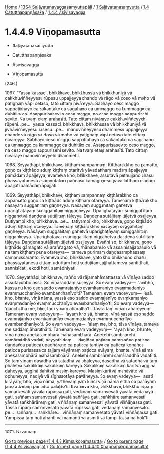 
[Home](/) / [13S4 Saḷāyatanavaggasaṃyuttapāḷi](../../...md) / [1 Saḷāyatanasaṃyutta](../...md) / [1.4 Catutthapaṇṇāsaka](...md) / [1.4.4 Āsīvisavagga](../13S4/1/1.4/1.4.4.md)

# 1.4.4.9 Vīṇopamasutta

* Saḷāyatanasaṃyutta

* Catutthapaṇṇāsaka

* Āsīvisavagga

* Vīṇopamasutta

(246.)

1067\. “Yassa kassaci, bhikkhave, bhikkhussa vā bhikkhuniyā vā cakkhuviññeyyesu rūpesu uppajjeyya chando vā rāgo vā doso vā moho vā paṭighaṃ vāpi cetaso, tato cittaṃ nivāreyya. Sabhayo ceso maggo sappaṭibhayo ca sakaṇṭako ca sagahano ca ummaggo ca kummaggo ca duhitiko ca. Asappurisasevito ceso maggo, na ceso maggo sappurisehi sevito. Na tvaṃ etaṃ arahasīti. Tato cittaṃ nivāraye cakkhuviññeyyehi rūpehi…pe…  yassa kassaci, bhikkhave, bhikkhussa vā bhikkhuniyā vā jivhāviññeyyesu rasesu…pe…  manoviññeyyesu dhammesu uppajjeyya chando vā rāgo vā doso vā moho vā paṭighaṃ vāpi cetaso tato cittaṃ nivāreyya. Sabhayo ceso maggo sappaṭibhayo ca sakaṇṭako ca sagahano ca ummaggo ca kummaggo ca duhitiko ca. Asappurisasevito ceso maggo, na ceso maggo sappurisehi sevito. Na tvaṃ etaṃ arahasīti. Tato cittaṃ nivāraye manoviññeyyehi dhammehi.

1068\. Seyyathāpi, bhikkhave, kiṭṭhaṃ sampannaṃ. Kiṭṭhārakkho ca pamatto, goṇo ca kiṭṭhādo aduṃ kiṭṭhaṃ otaritvā yāvadatthaṃ madaṃ āpajjeyya pamādaṃ āpajjeyya; evameva kho, bhikkhave, assutavā puthujjano chasu phassāyatanesu asaṃvutakārī pañcasu kāmaguṇesu yāvadatthaṃ madaṃ āpajjati pamādaṃ āpajjati.

1069\. Seyyathāpi, bhikkhave, kiṭṭhaṃ sampannaṃ kiṭṭhārakkho ca appamatto goṇo ca kiṭṭhādo aduṃ kiṭṭhaṃ otareyya. Tamenaṃ kiṭṭhārakkho nāsāyaṃ suggahitaṃ gaṇheyya. Nāsāyaṃ suggahitaṃ gahetvā uparighaṭāyaṃ suniggahitaṃ niggaṇheyya. Uparighaṭāyaṃ suniggahitaṃ niggahetvā daṇḍena sutāḷitaṃ tāḷeyya. Daṇḍena sutāḷitaṃ tāḷetvā osajjeyya. Dutiyampi kho, bhikkhave…pe…  tatiyampi kho, bhikkhave, goṇo kiṭṭhādo aduṃ kiṭṭhaṃ otareyya. Tamenaṃ kiṭṭhārakkho nāsāyaṃ suggahitaṃ gaṇheyya. Nāsāyaṃ suggahitaṃ gahetvā uparighaṭāyaṃ suniggahitaṃ niggaṇheyya. Uparighaṭāyaṃ suniggahitaṃ niggahetvā daṇḍena sutāḷitaṃ tāḷeyya. Daṇḍena sutāḷitaṃ tāḷetvā osajjeyya. Evañhi so, bhikkhave, goṇo kiṭṭhādo gāmagato vā araññagato vā, ṭhānabahulo vā assa nisajjabahulo vā na taṃ kiṭṭhaṃ puna otareyya—  tameva purimaṃ daṇḍasamphassaṃ samanussaranto. Evameva kho, bhikkhave, yato kho bhikkhuno chasu phassāyatanesu cittaṃ udujitaṃ hoti sudujitaṃ, ajjhattameva santiṭṭhati, sannisīdati, ekodi hoti, samādhiyati.

1070\. Seyyathāpi, bhikkhave, rañño vā rājamahāmattassa vā vīṇāya saddo assutapubbo assa. So vīṇāsaddaṃ suṇeyya. So evaṃ vadeyya—  ‘ambho, kassa nu kho eso saddo evaṃrajanīyo evaṃkamanīyo evaṃmadanīyo evaṃmucchanīyo evambandhanīyo’ti? Tamenaṃ evaṃ vadeyyuṃ—  ‘esā, kho, bhante, vīṇā nāma, yassā eso saddo evaṃrajanīyo evaṃkamanīyo evaṃmadanīyo evaṃmucchanīyo evambandhanīyo’ti. So evaṃ vadeyya—  ‘gacchatha me, bho, taṃ vīṇaṃ āharathā’ti. Tassa taṃ vīṇaṃ āhareyyuṃ. Tamenaṃ evaṃ vadeyyuṃ—  ‘ayaṃ kho sā, bhante, vīṇā yassā eso saddo evaṃrajanīyo evaṃkamanīyo evaṃmadanīyo evaṃmucchanīyo evambandhanīyo’ti. So evaṃ vadeyya—  ‘alaṃ me, bho, tāya vīṇāya, tameva me saddaṃ āharathā’ti. Tamenaṃ evaṃ vadeyyuṃ—  ‘ayaṃ kho, bhante, vīṇā nāma anekasambhārā mahāsambhārā. Anekehi sambhārehi samāraddhā vadati, seyyathidaṃ—  doṇiñca paṭicca cammañca paṭicca daṇḍañca paṭicca upadhāraṇe ca paṭicca tantiyo ca paṭicca koṇañca paṭicca purisassa ca tajjaṃ vāyāmaṃ paṭicca evāyaṃ, bhante, vīṇā nāma anekasambhārā mahāsambhārā. Anekehi sambhārehi samāraddhā vadatī’ti. So taṃ vīṇaṃ dasadhā vā satadhā vā phāleyya, dasadhā vā satadhā vā taṃ phāletvā sakalikaṃ sakalikaṃ kareyya. Sakalikaṃ sakalikaṃ karitvā agginā ḍaheyya, agginā ḍahitvā masiṃ kareyya. Masiṃ karitvā mahāvāte vā ophuneyya, nadiyā vā sīghasotāya pavāheyya. So evaṃ vadeyya—  ‘asatī kirāyaṃ, bho, vīṇā nāma, yathevaṃ yaṃ kiñci vīṇā nāma ettha ca panāyaṃ jano ativelaṃ pamatto palaḷito’ti. Evameva kho, bhikkhave, bhikkhu rūpaṃ samanvesati yāvatā rūpassa gati, vedanaṃ samanvesati yāvatā vedanāya gati, saññaṃ samanvesati yāvatā saññāya gati, saṅkhāre samanvesati yāvatā saṅkhārānaṃ gati, viññāṇaṃ samanvesati yāvatā viññāṇassa gati. Tassa rūpaṃ samanvesato yāvatā rūpassa gati, vedanaṃ samanvesato…pe…  saññaṃ…  saṅkhāre…  viññāṇaṃ samanvesato yāvatā viññāṇassa gati. Yampissa taṃ hoti ahanti vā mamanti vā asmīti vā tampi tassa na hotī”ti.

---

1071\. Navamaṃ.



[Go to previous page (1.4.4.8 Kiṃsukopamasutta)](1.4.4.8.md) / [Go to parent page (1.4.4 Āsīvisavagga)](../13S4/1/1.4/1.4.4.md) / [Go to next page (1.4.4.10 Chappāṇakopamasutta)](1.4.4.10.md)


